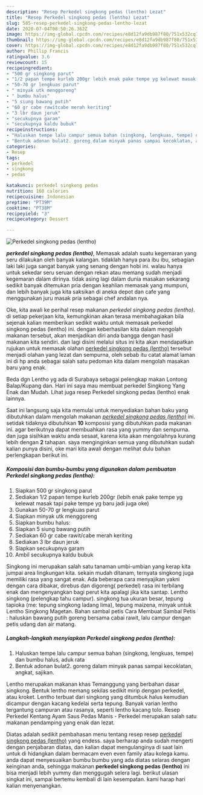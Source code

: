 ```yaml
---
description: "Resep Perkedel singkong pedas (lentho) Lezat"
title: "Resep Perkedel singkong pedas (lentho) Lezat"
slug: 585-resep-perkedel-singkong-pedas-lentho-lezat
date: 2020-07-04T08:50:26.362Z
image: https://img-global.cpcdn.com/recipes/e8d12fa9db987f80/751x532cq70/perkedel-singkong-pedas-lentho-foto-resep-utama.jpg
thumbnail: https://img-global.cpcdn.com/recipes/e8d12fa9db987f80/751x532cq70/perkedel-singkong-pedas-lentho-foto-resep-utama.jpg
cover: https://img-global.cpcdn.com/recipes/e8d12fa9db987f80/751x532cq70/perkedel-singkong-pedas-lentho-foto-resep-utama.jpg
author: Phillip Francis
ratingvalue: 3.6
reviewcount: 15
recipeingredient:
- "500 gr singkong parut"
- "1/2 papan tempe kurleb 200gr lebih enak pake tempe yg kelewat masak tapi pake tempe yg baru jadi juga oke"
- "50-70 gr lengkuas parut"
- " minyak utk menggoreng"
- " bumbu halus"
- "5 siung bawang putih"
- "60 gr cabe rawitcabe merah keriting"
- "3 lbr daun jeruk"
- "secukupnya garam"
- "secukupnya kaldu bubuk"
recipeinstructions:
- "Haluskan tempe lalu campur semua bahan (singkong, lengkuas, tempe) dan bumbu halus, aduk rata"
- "Bentuk adonan bulat2. goreng dalam minyak panas sampai kecoklatan, angkat, sajikan."
categories:
- Resep
tags:
- perkedel
- singkong
- pedas

katakunci: perkedel singkong pedas 
nutrition: 160 calories
recipecuisine: Indonesian
preptime: "PT39M"
cooktime: "PT38M"
recipeyield: "3"
recipecategory: Dessert

---
```



![Perkedel singkong pedas (lentho)](https://img-global.cpcdn.com/recipes/e8d12fa9db987f80/751x532cq70/perkedel-singkong-pedas-lentho-foto-resep-utama.jpg)

<b><i>perkedel singkong pedas (lentho)</i></b>, Memasak adalah suatu kegemaran yang seru dilakukan oleh banyak kalangan. tidaklah hanya para ibu ibu, sebagian laki laki juga sangat banyak yang senang dengan hobi ini. walau hanya untuk sekedar seru seruan dengan rekan atau memang sudah menjadi kegemaran dalam dirinya. tidak asing lagi dalam dunia masakan sekarang sedikit banyak ditemukan pria dengan keahlian memasak yang mumpuni, dan lebih banyak juga kita saksikan di aneka depot dan cafe yang menggunakan juru masak pria sebagai chef andalan nya.

Oke, kita awali ke perihal resep makanan <i>perkedel singkong pedas (lentho)</i>. di setiap pekerjaan kita, kemungkinan akan terasa membahagiakan bila sejenak kalian memberikan sedikit waktu untuk memasak perkedel singkong pedas (lentho) ini. dengan keberhasilan kita dalam mengolah makanan tersebut, akan menjadikan diri anda bangga dengan hasil makanan kita sendiri. dan lagi disini melalui situs ini kita akan mendapatkan rujukan untuk memasak olahan <u>perkedel singkong pedas (lentho)</u> tersebut menjadi olahan yang lezat dan sempurna, oleh sebab itu catat alamat laman ini di hp anda sebagai salah satu pedoman kita dalam mengolah masakan baru yang enak.

Beda dgn Lentho yg ada di Surabaya sebagai pelengkap makan Lontong Balap/Kupang dan. Hari ini saya mau membuat perkedel Singkong Yang Enak dan Mudah. Lihat juga resep Perkedel singkong pedas (lentho) enak lainnya.


Saat ini langsung saja kita memulai untuk menyediakan bahan baku yang dibutuhkan dalam mengolah makanan <u><i>perkedel singkong pedas (lentho)</i></u> ini. setidak tidaknya dibutuhkan <b>10</b> komposisi yang dibutuhkan pada makanan ini. agar berikutnya dapat membuahkan rasa yang yummy dan sempurna. dan juga sisihkan waktu anda sesaat, karena kita akan mengolahnya kurang lebih dengan <b>2</b> tahapan. saya menginginkan semua yang dibutuhkan sudah kalian punya disini, oke mari kita awali dengan melihat dulu bahan perlengkapan berikut ini.

<!--inarticleads1-->

##### Komposisi dan bumbu-bumbu yang digunakan dalam pembuatan Perkedel singkong pedas (lentho):

1. Siapkan 500 gr singkong parut
1. Sediakan 1/2 papan tempe kurleb 200gr (lebih enak pake tempe yg kelewat masak tapi pake tempe yg baru jadi juga oke)
1. Gunakan 50-70 gr lengkuas parut
1. Siapkan  minyak utk menggoreng
1. Siapkan  bumbu halus:
1. Siapkan 5 siung bawang putih
1. Sediakan 60 gr cabe rawit/cabe merah keriting
1. Sediakan 3 lbr daun jeruk
1. Siapkan secukupnya garam
1. Ambil secukupnya kaldu bubuk


Singkong ini merupakan salah satu tanaman umbi-umbian yang kerap kita jumpai area lingkungan kita. sekain mudah ditanam, ternyata singkong juga memiliki rasa yang sangat enak. Ada beberapa cara menyajikan yakni dengan cara dibakar, direbus dan digoreng( perkedel) rasa ini terbilang enak dan mengenyangkan bagi perut kita apalagi jika kita santap. Lentho singkong (pelengkap tahu campur). singkong tua ukuran besar, tepung tapioka (me: tepung singkong ladang lima), tepung maizena, minyak untuk Lentho Singkong Magetan. Bahan sambal petis Cara Membuat Sambal Petis : haluskan bawang putih goreng bersama cabai rawit, lalu campur dengan petis udang dan air matang. 

<!--inarticleads2-->

##### Langkah-langkah menyiapkan Perkedel singkong pedas (lentho):

1. Haluskan tempe lalu campur semua bahan (singkong, lengkuas, tempe) dan bumbu halus, aduk rata
1. Bentuk adonan bulat2. goreng dalam minyak panas sampai kecoklatan, angkat, sajikan.


Lentho merupakan makanan khas Temanggung yang berbahan dasar singkong. Bentuk lentho memang sekilas sedikit mirip dengan perkedel, atau kroket. Lentho terbuat dari singkong yang ditumbuk halus kemudian dicampur dengan kacang kedelai serta tepung. Banyak varian lentho tergantung campuran atau rasanya, seperti lentho kacang tolo. Resep Perkedel Kentang Ayam Saus Pedas Manis - Perkedel merupakan salah satu makanan pendamping yang enak dan lezat. 

Diatas adalah sedikit pembahasan menu tentang resep resep <u>perkedel singkong pedas (lentho)</u> yang endess. saya berharap anda sudah mengerti dengan penjabaran diatas, dan kalian dapat mengulanginya di saat lain untuk di hidangkan dalam bermacam even even family atau kolega kamu. anda dapat menyesuaikan bumbu bumbu yang ada diatas selaras dengan keinginan anda, sehingga makanan <b>perkedel singkong pedas (lentho)</b> ini bisa menjadi lebih yummy dan menggugah selera lagi. berikut ulasan singkat ini, sampai bertemu kembali di lain kesempatan. kami harap hari kalian menyenangkan.
